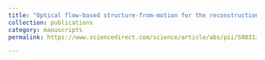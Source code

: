 ```yaml
---
title: "Optical flow-based structure-from-motion for the reconstruction of epithelial surfaces"
collection: publications
category: manuscripts
permalink: https://www.sciencedirect.com/science/article/abs/pii/S0031320320301941

---
```


